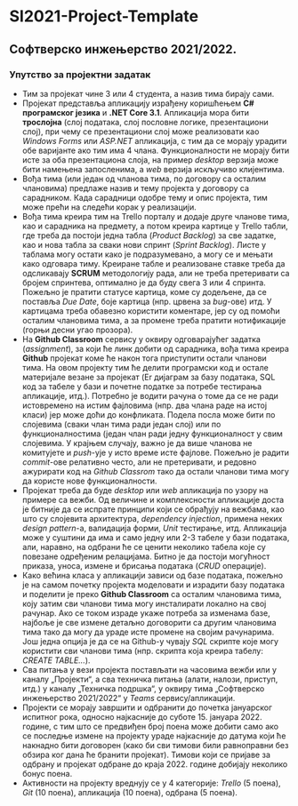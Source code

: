 # SI2021-Project-Template

## Софтверско инжењерство 2021/2022.

### Упутство за пројектни задатак

*	Тим за пројекат чине 3 или 4 студента, а назив тима бирају сами.
*	Пројекат представља апликацију израђену коришћењем **C# програмског језика** и **.NET Core 3.1**. Апликација мора бити **трослојна** (слој података, слој пословне логике, презентациони слој), при чему се презентациони слој може реализовати као _Windows Forms_ или _ASP.NET_ апликација, с тим да се морају урадити обе варијанте ако тим има 4 члана. Функционалности не морају бити исте за оба презентациона слоја, на пример _desktop_ верзија може бити намењена запосленима, а _web_ верзија искључиво клијентима.
*	Вођа тима (или један од чланова тима, по договору са осталим члановима) предлаже назив и тему пројекта у договору са сарадником. Када сарадници одобре тему и опис пројекта, тим може прећи на следећи корак у реализацији.
*	Вођа тима креира тим на Trello порталу и додаје друге чланове тима, као и сарадника на предмету, а потом креира картице у Trello табли, где треба да постоји једна табла (_Product Backlog_) за све задатке, као и нова табла за сваки нови спринт (_Sprint Backlog_). Листе у таблама могу остати како је подразумевано, а могу се и мењати како одговара тиму. Креиране табле и реализоване ставке треба да одсликавају **SCRUM** методологију рада, али не треба претеривати са бројем спринтева, оптимално је да буду свега 3 или 4 спринта. Пожељно је пратити статусе картица, коме су додељене, да се поставља _Due Date_, боје картица (нпр. црвена за _bug_-ове) итд. У картицама треба обавезно користити коментаре, јер су од помоћи осталим члановима тима, а за промене треба пратити нотификације (горњи десни угао прозора).
*	На **Github Classroom** сервису у оквиру одговарајућег задатка (_assignment_), за који ће линк добити од сарадника, вођа тима креира **Github** пројекат коме ће након тога приступити остали чланови тима. На овом пројекту тим ће делити програмски код и остале материјале везане за пројекат (Er дијаграм за базу података, SQL код за табеле у бази и почетне податке за потребе тестирања апликације, итд.). Потребно је водити рачуна о томе да се не ради истовремено на истим фајловима (нпр. два члана раде на истој класи) јер може доћи до конфликата. Подела посла може бити по слојевима (сваки члан тима ради један слој) или по функционалностима (један члан ради једну функционалност у свим слојевима. У крајњем случају, важно је да више чланова не комитујете и _push_-ује у исто време исте фајлове. Пожељно је радити _commit_-ове релативно често, али не претеривати, и редовно ажурирати код на _Github Classrom_ тако да остали чланови тима могу да користе нове функционалности.
*	Пројекат треба да буде _desktop_ или _web_ апликација по узору на примере са вежби. Од величине и комплексности апликације доста је битније да се испрате принципи који се обрађују на вежбама, као што су слојевита архитектура, _dependency injection_, примена неких _design pattern_-а, валидација форми, _Unit_ тестирање, итд. Апликација може у суштини да има и само једну или 2-3 табеле у бази података, али, наравно, на одбрани ће се ценити неколико табела које су повезане одређеним релацијама. Битно је да постоји могућност приказа, уноса, измене и брисања података (_CRUD_ операције).
*	Како већина класа у апликацији зависи од базе података, пожељно је на самом почетку пројекта моделовати и израдити базу података и поделити је преко **Github Classroom** са осталим члановима тима, коју затим сви чланови тима могу инсталирати локално на свој рачунар. Ако се током израде укаже потреба за изменама базе, најбоље је све измене детаљно договорити са другим члановима тима тако да могу да ураде исте промене на својим рачунарима. Још једна опција је да се на Github-у чувају _SQL_ скрипте које могу користити сви чланови тима (нпр. скрипта која креира табелу: _CREATE TABLE..._).
*	Сва питања у вези пројекта постављати на часовима вежби или у каналу „Пројекти“, а сва техничка питања (алати, налози, приступ, итд.) у каналу „Техничка подршка“, у оквиру тима „Софтверско инжењерство 2021/2022“ у _Teams_ сервису/апликацији.
*	Пројекти се морају завршити и одбранити до почетка јануарског испитног рока, односно најкасније до суботе 15. јануара 2022. године, с тим што се предвиђен број поена може добити само ако се последње измене на пројекту ураде најкасније до датума који ће накнадно бити договорен (како би сви тимови били равноправни без обзира ког дана ће бранити пројекат). Тимови који се пријаве за одбрану и пројекат одбране до краја 2022. године добијају неколико бонус поена.
*	Активности на пројекту вреднују се у 4 категорије: _Trello_ (5 поена), _Git_ (10 поена), апликација (10 поена), одбрана (5 поена).
